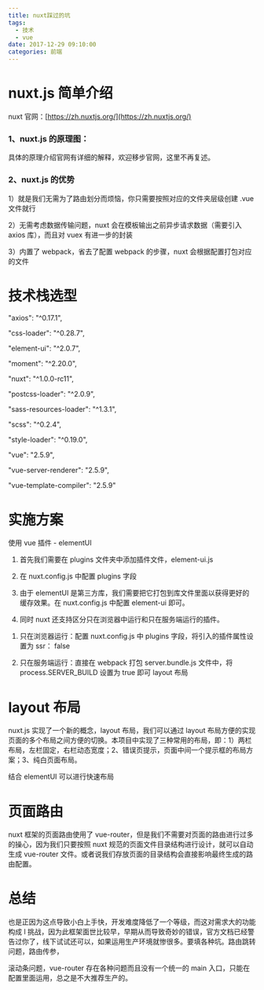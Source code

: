 ```yaml
---
title: nuxt踩过的坑
tags:
  - 技术
  - vue
date: 2017-12-29 09:10:00
categories: 前端
---
```


# nuxt.js 简单介绍

nuxt 官网：[https://zh.nuxtjs.org/](https://zh.nuxtjs.org/)

### 1、nuxt.js 的原理图：

具体的原理介绍官网有详细的解释，欢迎移步官网，这里不再复述。

### 2、nuxt.js 的优势

1）就是我们无需为了路由划分而烦恼，你只需要按照对应的文件夹层级创建 .vue 文件就行

2）无需考虑数据传输问题，nuxt 会在模板输出之前异步请求数据（需要引入 axios 库），而且对 vuex 有进一步的封装

3）内置了 webpack，省去了配置 webpack 的步骤，nuxt 会根据配置打包对应的文件

# 技术栈选型

"axios": "^0.17.1",

"css-loader": "^0.28.7",

"element-ui": "^2.0.7",

"moment": "^2.20.0",

"nuxt": "^1.0.0-rc11",

"postcss-loader": "^2.0.9",

"sass-resources-loader": "^1.3.1",

"scss": "^0.2.4",

"style-loader": "^0.19.0",

"vue": "2.5.9",

"vue-server-renderer": "2.5.9",

"vue-template-compiler": "2.5.9"

# 实施方案

使用 vue 插件 - elementUI

1.  首先我们需要在 plugins 文件夹中添加插件文件，element-ui.js

2.  在 nuxt.config.js 中配置 plugins 字段

3.  由于 elementUI 是第三方库，我们需要把它打包到库文件里面以获得更好的缓存效果。在 nuxt.config.js 中配置 element-ui 即可。
4.  同时 nuxt 还支持区分只在浏览器中运行和只在服务端运行的插件。

1)  只在浏览器运行：配置 nuxt.config.js 中 plugins 字段，将引入的插件属性设置为 ssr： false

2)  只在服务端运行：直接在 webpack 打包 server.bundle.js 文件中，将 process.SERVER_BUILD 设置为 true 即可 layout 布局

# layout 布局

nuxt.js 实现了一个新的概念，layout 布局，我们可以通过 layout 布局方便的实现页面的多个布局之间方便的切换。本项目中实现了三种常用的布局，即：1）两栏布局，左栏固定，右栏动态宽度；2、错误页提示，页面中间一个提示框的布局方案；3、纯白页面布局。

结合 elementUI 可以进行快速布局

# 页面路由

nuxt 框架的页面路由使用了 vue-router，但是我们不需要对页面的路由进行过多的操心，因为我们只要按照 nuxt 规范的页面文件目录结构进行设计，就可以自动生成 vue-router 文件。或者说我们存放页面的目录结构会直接影响最终生成的路由配置。

# 总结

也是正因为这点导致小白上手快，开发难度降低了一个等级，而这对需求大的功能构成 l 挑战，因为此框架面世比较早，早期从而导致奇妙的错误，官方文档已经警告过你了，线下试试还可以，如果运用生产环境就惨很多。要填各种坑。路由跳转问题，路由传参，

滚动条问题，vue-router 存在各种问题而且没有一个统一的 main 入口，只能在配置里面运用，总之是不大推荐生产的。
